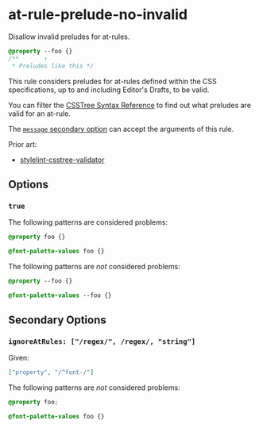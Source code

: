 # at-rule-prelude-no-invalid

Disallow invalid preludes for at-rules.

<!-- prettier-ignore -->
```css
@property --foo {}
/**       ↑
 * Preludes like this */
```

This rule considers preludes for at-rules defined within the CSS specifications, up to and including Editor's Drafts, to be valid.

You can filter the [CSSTree Syntax Reference](https://csstree.github.io/docs/syntax/) to find out what preludes are valid for an at-rule.

The [`message` secondary option](../../../docs/user-guide/configure.md#message) can accept the arguments of this rule.

Prior art:

- [stylelint-csstree-validator](https://www.npmjs.com/package/stylelint-csstree-validator)

## Options

### `true`

The following patterns are considered problems:

<!-- prettier-ignore -->
```css
@property foo {}
```

<!-- prettier-ignore -->
```css
@font-palette-values foo {}
```

The following patterns are _not_ considered problems:

<!-- prettier-ignore -->
```css
@property --foo {}
```

<!-- prettier-ignore -->
```css
@font-palette-values --foo {}
```

## Secondary Options

### `ignoreAtRules: ["/regex/", /regex/, "string"]`

Given:

```json
["property", "/^font-/"]
```

The following patterns are _not_ considered problems:

<!-- prettier-ignore -->
```css
@property foo;
```

<!-- prettier-ignore -->
```css
@font-palette-values foo {}
```
